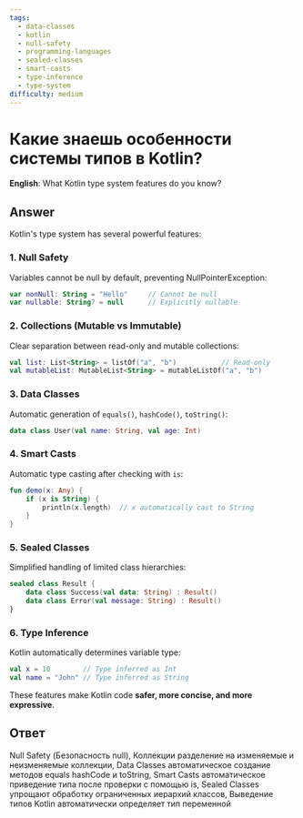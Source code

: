 ```yaml
---
tags:
  - data-classes
  - kotlin
  - null-safety
  - programming-languages
  - sealed-classes
  - smart-casts
  - type-inference
  - type-system
difficulty: medium
---
```


# Какие знаешь особенности системы типов в Kotlin?

**English**: What Kotlin type system features do you know?

## Answer

Kotlin's type system has several powerful features:

### 1. Null Safety
Variables cannot be null by default, preventing NullPointerException:
```kotlin
var nonNull: String = "Hello"     // Cannot be null
var nullable: String? = null      // Explicitly nullable
```

### 2. Collections (Mutable vs Immutable)
Clear separation between read-only and mutable collections:
```kotlin
val list: List<String> = listOf("a", "b")           // Read-only
val mutableList: MutableList<String> = mutableListOf("a", "b")
```

### 3. Data Classes
Automatic generation of `equals()`, `hashCode()`, `toString()`:
```kotlin
data class User(val name: String, val age: Int)
```

### 4. Smart Casts
Automatic type casting after checking with `is`:
```kotlin
fun demo(x: Any) {
    if (x is String) {
        println(x.length)  // x automatically cast to String
    }
}
```

### 5. Sealed Classes
Simplified handling of limited class hierarchies:
```kotlin
sealed class Result {
    data class Success(val data: String) : Result()
    data class Error(val message: String) : Result()
}
```

### 6. Type Inference
Kotlin automatically determines variable type:
```kotlin
val x = 10        // Type inferred as Int
val name = "John" // Type inferred as String
```

These features make Kotlin code **safer, more concise, and more expressive**.

## Ответ

Null Safety (Безопасность null), Коллекции разделение на изменяемые и неизменяемые коллекции, Data Classes автоматическое создание методов equals hashCode и toString, Smart Casts автоматическое приведение типа после проверки с помощью is, Sealed Classes упрощают обработку ограниченных иерархий классов, Выведение типов Kotlin автоматически определяет тип переменной

